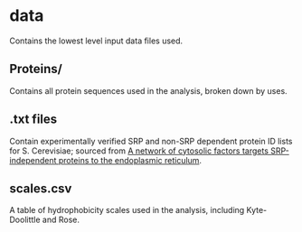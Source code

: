 # data

Contains the lowest level input data files used.

## Proteins/

Contains all protein sequences used in the analysis, broken down by uses.

## .txt files

Contain experimentally verified SRP and non-SRP dependent protein ID lists for 
S. Cerevisiae; sourced from [A network of cytosolic factors targets SRP-independent proteins to the endoplasmic reticulum](https://doi.org/10.1016/j.cell.2013.02.003).

## scales.csv

A table of hydrophobicity scales used in the analysis, including Kyte-Doolittle and Rose.